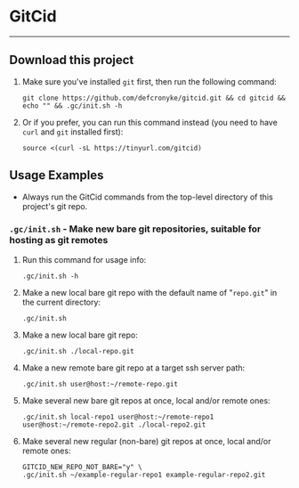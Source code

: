 # GitCid  
--------  
  
## Download this project  
  
1. Make sure you've installed `git` first, then run the following command:
    ```shell
    git clone https://github.com/defcronyke/gitcid.git && cd gitcid && echo "" && .gc/init.sh -h
    ```
1. Or if you prefer, you can run this command instead (you need to have `curl` and `git` installed first):
    ```shell
    source <(curl -sL https://tinyurl.com/gitcid)
    ```
  
## Usage Examples  

* Always run the GitCid commands from the top-level directory of this project's git repo.

### `.gc/init.sh` - Make new bare git repositories, suitable for hosting as git remotes

1. Run this command for usage info:
    ```shell
    .gc/init.sh -h
    ```
1. Make a new local bare git repo with the default name of "`repo.git`" in the current directory:
    ```shell
    .gc/init.sh
    ```
1. Make a new local bare git repo:
    ```shell
    .gc/init.sh ./local-repo.git
    ```
1. Make a new remote bare git repo at a target ssh server path:
    ```shell
    .gc/init.sh user@host:~/remote-repo.git
    ```
1. Make several new bare git repos at once, local and/or remote ones:
    ```shell
    .gc/init.sh local-repo1 user@host:~/remote-repo1 user@host:~/remote-repo2.git ./local-repo2.git
    ```
1. Make several new regular (non-bare) git repos at once, local and/or remote ones:
    ```shell
    GITCID_NEW_REPO_NOT_BARE="y" \
    .gc/init.sh ~/example-regular-repo1 example-regular-repo2.git
    ```
